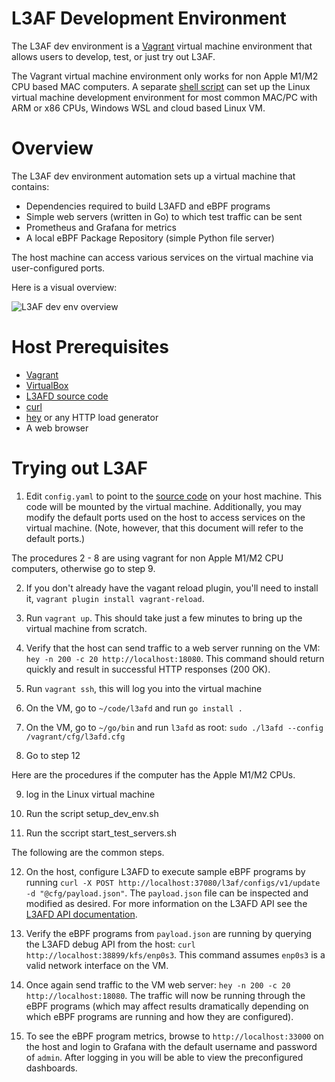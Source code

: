 # L3AF Development Environment

The L3AF dev environment is a [Vagrant](https://www.vagrantup.com/) virtual
machine environment that allows users to develop, test, or just try out L3AF.

The Vagrant virtual machine environment only works for non Apple M1/M2 CPU based MAC computers.  A separate [shell script](https://github.com/charleskbliu0/l3af-arch/blob/main/dev_environment/Setup_Dev_Env.md) can set up the Linux virtual machine development environment for most common MAC/PC with ARM or x86 CPUs, Windows WSL and cloud based Linux VM. 

# Overview

The L3AF dev environment automation sets up a virtual machine that contains:

* Dependencies required to build L3AFD and eBPF programs
* Simple web servers (written in Go) to which test traffic can be sent
* Prometheus and Grafana for metrics
* A local eBPF Package Repository (simple Python file server)

The host machine can access various services on the virtual machine via
user-configured ports.

Here is a visual overview:

![L3AF dev env overview](../images/L3AF_dev_env.png)

# Host Prerequisites

* [Vagrant](https://www.vagrantup.com/)
* [VirtualBox](https://www.virtualbox.org/)
* [L3AFD source code](https://github.com/l3af-project/l3afd)
* [curl](https://curl.se/)
* [hey](https://github.com/rakyll/hey) or any HTTP load generator
* A web browser

# Trying out L3AF

1. Edit `config.yaml` to point to the [source code](https://github.com/l3af-project/l3afd) on your host machine. This
  code will be mounted by the virtual machine. Additionally, you may modify the
  default ports used on the host to access services on the virtual machine.
  (Note, however, that this document will refer to the default ports.)

The procedures 2 - 8 are using vagrant for non Apple M1/M2 CPU computers, otherwise go to step 9.

2. If you don't already have the vagant reload plugin, you'll need to install it,
    `vagrant plugin install vagrant-reload`.

3. Run `vagrant up`. This should take just a few minutes to bring up the
  virtual machine from scratch.

4. Verify that the host can send traffic to a web server running on the VM:
  `hey -n 200 -c 20 http://localhost:18080`. This command should return quickly
  and result in successful HTTP responses (200 OK).

5. Run `vagrant ssh`, this will log you into the virtual machine

6. On the VM, go to `~/code/l3afd` and run `go install .`

7. On the VM, go to `~/go/bin` and run `l3afd` as root:
  `sudo ./l3afd --config /vagrant/cfg/l3afd.cfg`

8. Go to step 12

Here are the procedures if the computer has the Apple M1/M2 CPUs.

9. log in the Linux virtual machine

10. Run the script setup_dev_env.sh

11. Run the sccript start_test_servers.sh


The following are the common steps.

12. On the host, configure L3AFD to execute sample eBPF programs by running
  `curl -X POST http://localhost:37080/l3af/configs/v1/update -d
  "@cfg/payload.json"`.  The `payload.json` file can be inspected and modified
  as desired. For more information on the L3AFD API see the [L3AFD API
  documentation](https://github.com/l3af-project/l3afd/tree/main/docs/api).

13. Verify the eBPF programs from `payload.json` are running by querying the
  L3AFD debug API from the host: `curl http://localhost:38899/kfs/enp0s3`. This
  command assumes `enp0s3` is a valid network interface on the VM.

14. Once again send traffic to the VM web server:
  `hey -n 200 -c 20 http://localhost:18080`. The traffic will now be running
  through the eBPF programs (which may affect results dramatically depending
  on which eBPF programs are running and how they are configured).

15. To see the eBPF program metrics, browse to `http://localhost:33000` on the
  host and login to Grafana with the default username and password of `admin`.
  After logging in you will be able to view the preconfigured dashboards.

